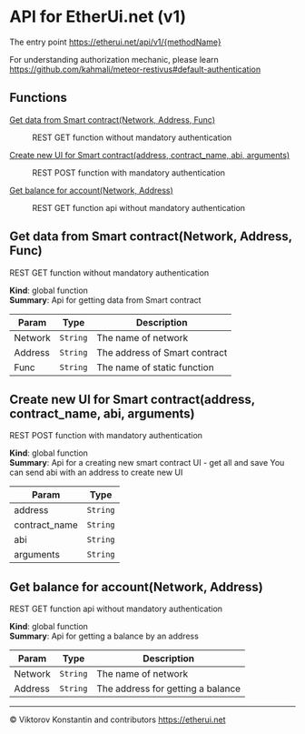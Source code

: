 # API for EtherUi.net (v1)

The entry point https://etherui.net/api/v1/{methodName}

For understanding authorization mechanic, please learn https://github.com/kahmali/meteor-restivus#default-authentication

## Functions

<dl>
<dt><a href="#Get data from Smart contract">Get data from Smart contract(Network, Address, Func)</a></dt>
<dd><p>REST GET function without mandatory authentication</p>
</dd>
<dt><a href="#Create new UI for Smart contract">Create new UI for Smart contract(address, contract_name, abi, arguments)</a></dt>
<dd><p>REST POST function with mandatory authentication</p>
</dd>
<dt><a href="#Get balance for account">Get balance for account(Network, Address)</a></dt>
<dd><p>REST GET function api without mandatory authentication</p>
</dd>
</dl>

<a name="Get data from Smart contract"></a>

## Get data from Smart contract(Network, Address, Func)
REST GET function without mandatory authentication

**Kind**: global function  
**Summary**: Api for getting data from Smart contract  

| Param | Type | Description |
| --- | --- | --- |
| Network | <code>String</code> | The name of network |
| Address | <code>String</code> | The address of Smart contract |
| Func | <code>String</code> | The name of static function |

<a name="Create new UI for Smart contract"></a>

## Create new UI for Smart contract(address, contract_name, abi, arguments)
REST POST function with mandatory authentication

**Kind**: global function  
**Summary**: Api for a creating new smart contract UI - get all and save
You can send abi with an address to create new UI  

| Param | Type |
| --- | --- |
| address | <code>String</code> | 
| contract_name | <code>String</code> | 
| abi | <code>String</code> | 
| arguments | <code>String</code> | 

<a name="Get balance for account"></a>

## Get balance for account(Network, Address)
REST GET function api without mandatory authentication

**Kind**: global function  
**Summary**: Api for getting a balance by an address  

| Param | Type | Description |
| --- | --- | --- |
| Network | <code>String</code> | The name of network |
| Address | <code>String</code> | The address for getting a balance |


* * *

&copy; Viktorov Konstantin and contributors https://etherui.net
